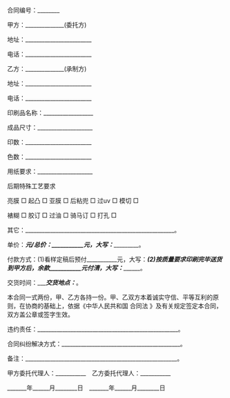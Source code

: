 
 


合同编号：________


甲方：______________(委托方)


地址：________________________


电话：________________________


乙方：______________(承制方)


地址：________________________


电话：________________________


印刷品名称：__________________


成品尺寸：____________________


印数：________________________


色数：________________________


用纸要求：____________________


后期特殊工艺要求


亮膜 □ 起凸 □ 亚膜 □ 后粘兜 □ 过uv □ 模切 □


裱糊 □ 胶订 □ 过油 □ 骑马订 □ 打孔 □


其它：______________________________________________________。


单价：_______元/______总价：___________元，大写：______________________。


付款方式：(1)看样定稿后预付___________元，大写：___________(2)按质量要求印刷完毕送货到甲方后，余款___________元付清，大写：_________________。


交货时间：______________________交货地点：___________________。


本合同一式两份，甲、乙方各持一份。甲、乙双方本着诚实守信、平等互利的原则，在协商的基础上，依据《中华人民共和国
合同法
》及有关规定签定本合同，双方盖公章或签字生效。


违约责任：___________________________________________________。


合同纠纷解决方式：___________________________________________。


备注：_______________________________________________________。


甲方委托代理人：___________　乙方委托代理人：___________


_______年______月________日　_______年______月________日
 


 

 
 
 
 
 
  


  
 

  


  


  
 
 
 
 

